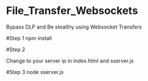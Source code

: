# File_Transfer_Websockets
 Bypass DLP and Be stealthy using Websocket Transfers

#Step 1
npm install

#Step 2

Change to your server ip in index.html and sserver.js  

#Step 3
node sserver.js

